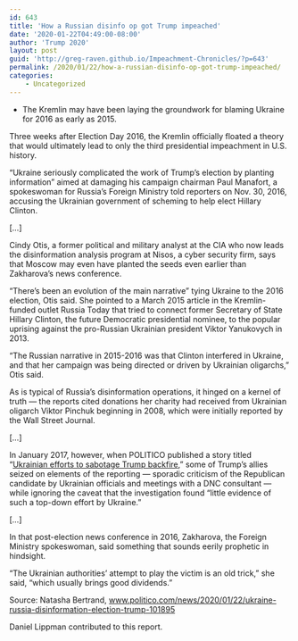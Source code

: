 ```yaml
---
id: 643
title: 'How a Russian disinfo op got Trump impeached'
date: '2020-01-22T04:49:00-08:00'
author: 'Trump 2020'
layout: post
guid: 'http://greg-raven.github.io/Impeachment-Chronicles/?p=643'
permalink: /2020/01/22/how-a-russian-disinfo-op-got-trump-impeached/
categories:
    - Uncategorized
---
```


- The Kremlin may have been laying the groundwork for blaming Ukraine for 2016 as early as 2015.

Three weeks after Election Day 2016, the Kremlin officially floated a theory that would ultimately lead to only the third presidential impeachment in U.S. history.

“Ukraine seriously complicated the work of Trump’s election by planting information” aimed at damaging his campaign chairman Paul Manafort, a spokeswoman for Russia’s Foreign Ministry told reporters on Nov. 30, 2016, accusing the Ukrainian government of scheming to help elect Hillary Clinton.

\[…\]

Cindy Otis, a former political and military analyst at the CIA who now leads the disinformation analysis program at Nisos, a cyber security firm, says that Moscow may even have planted the seeds even earlier than Zakharova’s news conference.

“There’s been an evolution of the main narrative” tying Ukraine to the 2016 election, Otis said. She pointed to a March 2015 article in the Kremlin-funded outlet Russia Today that tried to connect former Secretary of State Hillary Clinton, the future Democratic presidential nominee, to the popular uprising against the pro-Russian Ukrainian president Viktor Yanukovych in 2013.

“The Russian narrative in 2015-2016 was that Clinton interfered in Ukraine, and that her campaign was being directed or driven by Ukrainian oligarchs,” Otis said.

As is typical of Russia’s disinformation operations, it hinged on a kernel of truth — the reports cited donations her charity had received from Ukrainian oligarch Viktor Pinchuk beginning in 2008, which were initially reported by the Wall Street Journal.

\[…\]

In January 2017, however, when POLITICO published a story titled “[Ukrainian efforts to sabotage Trump backfire](http://greg-raven.github.io/Impeachment-Chronicles/2017/01/11/ukrainian-efforts-to-sabotage-trump-backfire/),” some of Trump’s allies seized on elements of the reporting — sporadic criticism of the Republican candidate by Ukrainian officials and meetings with a DNC consultant — while ignoring the caveat that the investigation found “little evidence of such a top-down effort by Ukraine.”

\[…\]

In that post-election news conference in 2016, Zakharova, the Foreign Ministry spokeswoman, said something that sounds eerily prophetic in hindsight.

“The Ukrainian authorities’ attempt to play the victim is an old trick,” she said, “which usually brings good dividends.”

Source: Natasha Bertrand, www.politico.com/news/2020/01/22/ukraine-russia-disinformation-election-trump-101895

Daniel Lippman contributed to this report.